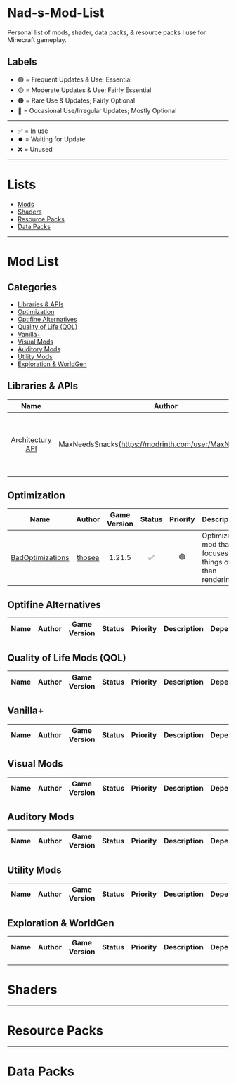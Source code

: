 # **Nad-s-Mod-List**

Personal list of mods, shader, data packs, & resource packs I use for Minecraft gameplay.

## Labels
- 🟢 = Frequent Updates & Use; Essential
- 🟡 = Moderate Updates & Use; Fairly Essential
- 🟠 = Rare Use & Updates; Fairly Optional 
- 🔴 = Occasional Use/Irregular Updates; Mostly Optional<br>

---

- ✅ = In use
- ⏺️ = Waiting for Update
- ❌ = Unused

---

# **Lists**
- [Mods](#Mod-List)
- [Shaders](#Shaders)
- [Resource Packs](#Resource-Packs)
- [Data Packs](#Data-Packs)

---

# **Mod List**

## Categories
- [Libraries & APIs](#Libraries--APIs)
- [Optimization](#Optimization)
- [Optifine Alternatives](#Optifine-Alternatives)
- [Quality of Life (QOL)](#Quality-of-Life-Mods-QOL)
- [Vanilla+](#Vanilla)
- [Visual Mods](#Visual-Mods)
- [Auditory Mods](#Auditory-Mods)
- [Utility Mods](#Utility-Mods)
- [Exploration & WorldGen](#Exploration--WorldGEn)

## Libraries & APIs
| Name | Author | Game Version | Status | Priority | Description | Dependencies |
| :--: | :----: | :----------: | :----: | :------: | :---------- | :----------: |
| [Architectury API](https://modrinth.com/mod/architectury-api) | MaxNeedsSnacks(https://modrinth.com/user/MaxNeedsSnacks) | REPLACE_MC_architectury-api | ✅ | 🟡 | An intermediary api aimed to ease developing multiplatform mods.  | Fabric API |

## Optimization
| Name | Author | Game Version | Status | Priority | Description | Dependencies |
| :--: | :----: | :----------: | :----: | :------: | :---------- | :----------: |
| [BadOptimizations](https://modrinth.com/mod/badoptimizations) | [thosea](https://modrinth.com/user/thosea) | 1.21.5  | ✅ | 🟢 | Optimization mod that focuses on things other than rendering. | :----------: |

## Optifine Alternatives
| Name | Author | Game Version | Status | Priority | Description | Dependencies |
| :--: | :----: | :----------: | :----: | :------: | :---------- | :----------: |

## Quality of Life Mods (QOL)
| Name | Author | Game Version | Status | Priority | Description | Dependencies |
| :--: | :----: | :----------: | :----: | :------: | :---------- | :----------: |

## Vanilla+
| Name | Author | Game Version | Status | Priority | Description | Dependencies |
| :--: | :----: | :----------: | :----: | :------: | :---------- | :----------: |

## Visual Mods
| Name | Author | Game Version | Status | Priority | Description | Dependencies |
| :--: | :----: | :----------: | :----: | :------: | :---------- | :----------: |

## Auditory Mods 
| Name | Author | Game Version | Status | Priority | Description | Dependencies |
| :--: | :----: | :----------: | :----: | :------: | :---------- | :----------: |

## Utility Mods
| Name | Author | Game Version | Status | Priority | Description | Dependencies |
| :--: | :----: | :----------: | :----: | :------: | :---------- | :----------: |

## Exploration & WorldGen
| Name | Author | Game Version | Status | Priority | Description | Dependencies |
| :--: | :----: | :----------: | :----: | :------: | :---------- | :----------: |


---

# Shaders

---

# Resource Packs

---

# Data Packs
